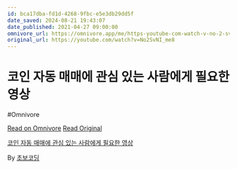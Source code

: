 ```yaml
---
id: bca17dba-fd1d-4268-9fbc-e5e3db29dd5f
date_saved: 2024-08-21 19:43:07
date_published: 2021-04-27 09:00:00
omnivore_url: https://omnivore.app/me/https-youtube-com-watch-v-no-2-sv-ni-me-8-191748879fc
original_url: https://youtube.com/watch?v=No2SvNI_me8
---
```


# 코인 자동 매매에 관심 있는 사람에게 필요한 영상
#Omnivore
 
[Read on Omnivore](https://omnivore.app/me/https-youtube-com-watch-v-no-2-sv-ni-me-8-191748879fc)
[Read Original](https://youtube.com/watch?v=No2SvNI_me8)
 
[코인 자동 매매에 관심 있는 사람에게 필요한 영상](https://youtube.com/watch?v=No2SvNI%5Fme8)

By [초보코딩](https://www.youtube.com/@chobocoding)